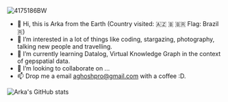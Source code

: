 <!-- ![hero_wide_3](https://user-images.githubusercontent.com/71174892/201480375-9e39a456-7e72-4022-a131-909e5bc918f1.png) -->
![4175186BW](https://user-images.githubusercontent.com/71174892/201482577-2a0490b8-2321-45a2-b170-bb3295a023a6.jpg)

- 👋 Hi, this is Arka from the Earth (Country visited: 🇦🇿 🇧 🇧🇷 Flag: Brazil🇷)
- 👀 I’m interested in a lot of things like coding, stargazing, photography, talking new people and travelling.
- 🌱 I’m currently learning Datalog, Virtual Knowledge Graph in the context of gepspatial data.
- 💞️ I’m looking to collaborate on ...
- 📫 Drop me a email [aghoshpro@gmail.com](mailto:aghoshpro@gmail.com) with a coffee :D. 

<!---
aghoshpro/aghoshpro is a ✨ special ✨ repository because its `README.md` (this file) appears on your GitHub profile.
You can click the Preview link to take a look at your changes.
--->

![Arka's GitHub stats](https://github-readme-stats.vercel.app/api?username=aghoshpro&theme=chartreuse-dark&show_icons=true)
<!--- ![Languages](https://github-readme-stats.vercel.app/api/top-langs/?username=aghoshpro&layout=compact) --->
